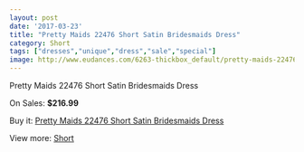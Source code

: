 ```yaml
---
layout: post
date: '2017-03-23'
title: "Pretty Maids 22476 Short Satin Bridesmaids Dress"
category: Short
tags: ["dresses","unique","dress","sale","special"]
image: http://www.eudances.com/6263-thickbox_default/pretty-maids-22476-short-satin-bridesmaids-dress.jpg
---
```

Pretty Maids 22476 Short Satin Bridesmaids Dress

On Sales: **$216.99**
<a href="https://www.eudances.com/en/short/2260-pretty-maids-22476-short-satin-bridesmaids-dress.html"><amp-img layout="responsive" width="600" height="600" src="//www.eudances.com/6263-thickbox_default/pretty-maids-22476-short-satin-bridesmaids-dress.jpg" alt="Pretty Maids 22476 Short Satin Bridesmaids Dress 0" /></a>
<a href="https://www.eudances.com/en/short/2260-pretty-maids-22476-short-satin-bridesmaids-dress.html"><amp-img layout="responsive" width="600" height="600" src="//www.eudances.com/6264-thickbox_default/pretty-maids-22476-short-satin-bridesmaids-dress.jpg" alt="Pretty Maids 22476 Short Satin Bridesmaids Dress 1" /></a>

Buy it: [Pretty Maids 22476 Short Satin Bridesmaids Dress](https://www.eudances.com/en/short/2260-pretty-maids-22476-short-satin-bridesmaids-dress.html "Pretty Maids 22476 Short Satin Bridesmaids Dress")

View more: [Short](https://www.eudances.com/en/25-short "Short")